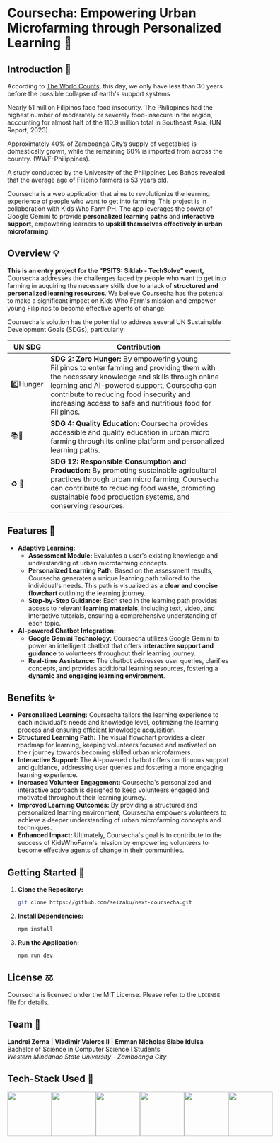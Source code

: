 # Coursecha: Empowering Urban Microfarming through Personalized Learning 🌱

## Introduction 🌿

According to [The World Counts](https://www.theworldcounts.com/challenges/state-of-the-planet/the-end-of-the-world), this day, we only have less than 30 years before the possible collapse of earth's support systems 

Nearly 51 million Filipinos face food insecurity. The Philippines had the highest number of moderately or severely food-insecure in the region, accounting for almost half of the 110.9 million total in Southeast Asia. (UN Report, 2023).

Approximately 40% of Zamboanga City’s supply of vegetables is domestically grown, while the remaining 60% is imported from across the country. (WWF-Philippines).

A study conducted by the University of the Philippines Los Baños revealed that the average age of Filipino farmers is 53 years old.

Coursecha is a web application that aims to revolutionize the learning experience of people who want to get into farming. This project is in collaboration with Kids Who Farm PH. The app leverages the power of Google Gemini to provide **personalized learning paths** and **interactive support**, empowering learners to **upskill themselves effectively in urban microfarming**.


## Overview 💡

**This is an entry project for the "PSITS: Siklab - TechSolve" event,** Coursecha addresses the challenges faced by people who want to get into farming in acquiring the necessary skills due to a lack of **structured and personalized learning resources**. We believe Coursecha has the potential to make a significant impact on Kids Who Farm's mission and empower young Filipinos to become effective agents of change.

Coursecha's solution has the potential to address several UN Sustainable Development Goals (SDGs), particularly:

| UN SDG | Contribution |
| ------------- | ------------- |
| 0️⃣Hunger | **SDG 2: Zero Hunger:** By empowering young Filipinos to enter farming and providing them with the necessary knowledge and skills through online learning and AI-powered support, Coursecha can contribute to reducing food insecurity and increasing access to safe and nutritious food for Filipinos.  |
| 📚🎒 | **SDG 4: Quality Education:** Coursecha provides accessible and quality education in urban micro farming through its online platform and personalized learning paths. |
| ♻️ 🚮 | **SDG 12: Responsible Consumption and Production:** By promoting sustainable agricultural practices through urban micro farming, Coursecha can contribute to reducing food waste, promoting sustainable food production systems, and conserving resources. |


## Features 🧭

* **Adaptive Learning:**
    * **Assessment Module:** Evaluates a user's existing knowledge and understanding of urban microfarming concepts.
    * **Personalized Learning Path:** Based on the assessment results, Coursecha generates a unique learning path tailored to the individual's needs. This path is visualized as a **clear and concise flowchart** outlining the learning journey.
    * **Step-by-Step Guidance:** Each step in the learning path provides access to relevant **learning materials**, including text, video, and interactive tutorials, ensuring a comprehensive understanding of each topic.
* **AI-powered Chatbot Integration:**
    * **Google Gemini Technology:** Coursecha utilizes Google Gemini to power an intelligent chatbot that offers **interactive support and guidance** to volunteers throughout their learning journey.
    * **Real-time Assistance:** The chatbot addresses user queries, clarifies concepts, and provides additional learning resources, fostering a **dynamic and engaging learning environment**.


## Benefits ✨

* **Personalized Learning:** Coursecha tailors the learning experience to each individual's needs and knowledge level, optimizing the learning process and ensuring efficient knowledge acquisition.
* **Structured Learning Path:** The visual flowchart provides a clear roadmap for learning, keeping volunteers focused and motivated on their journey towards becoming skilled urban microfarmers.
* **Interactive Support:** The AI-powered chatbot offers continuous support and guidance, addressing user queries and fostering a more engaging learning experience.
* **Increased Volunteer Engagement:** Coursecha's personalized and interactive approach is designed to keep volunteers engaged and motivated throughout their learning journey.
* **Improved Learning Outcomes:** By providing a structured and personalized learning environment, Coursecha empowers volunteers to achieve a deeper understanding of urban microfarming concepts and techniques.
* **Enhanced Impact:** Ultimately, Coursecha's goal is to contribute to the success of KidsWhoFarm's mission by empowering volunteers to become effective agents of change in their communities.


## Getting Started 🚀

1. **Clone the Repository:**
   ```bash
   git clone https://github.com/seizaku/next-coursecha.git
   ```

2. **Install Dependencies:**
   ```bash
   npm install
   ```

3. **Run the Application:**
   ```bash
   npm run dev
   ```

## License ⚖️

Coursecha is licensed under the MIT License. Please refer to the `LICENSE` file for details.

## Team 🫶

**Landrei Zerna** | **Vladimir Valeros II** | **Emman Nicholas Blabe Idulsa**  
Bachelor of Science in Computer Science I Students  
*Western Mindanao State University - Zamboanga City*

## Tech-Stack Used 🤖

<div style="display: flex;">
<img src="https://1000logos.net/wp-content/uploads/2024/02/Gemini-Logo-500x281.png" height="100">
<img src="https://d2nir1j4sou8ez.cloudfront.net/wp-content/uploads/2021/12/nextjs-boilerplate-logo.png" width="100" height="100">
<img src="https://miro.medium.com/v2/resize:fit:300/1*R4c8lHBHuH5qyqOtZb3h-w.png" width="100" height="100">
<img src="https://seeklogo.com/images/T/tailwind-css-logo-5AD4175897-seeklogo.com.png" height="100">
<img src="https://seeklogo.com/images/J/javascript-js-logo-2949701702-seeklogo.com.png" width="100" height="100">
<img src="https://blog.jeremylikness.com/blog/2019-03-05_typescript-for-javascript-developers-by-refactoring-part-1-of-2/images/1.jpeg" width="100" height="100">
</div>
